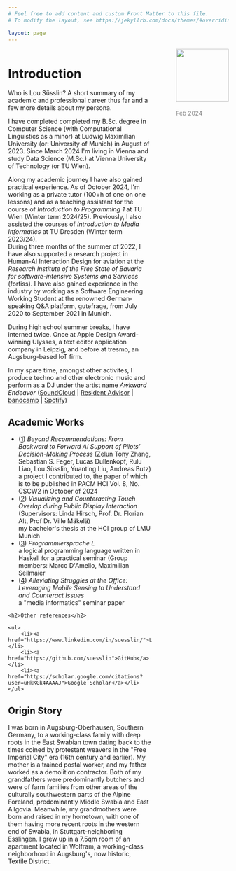 ```yaml
---
# Feel free to add content and custom Front Matter to this file.
# To modify the layout, see https://jekyllrb.com/docs/themes/#overriding-theme-defaults

layout: page
---
```


<div style="@media only screen and (max-width: 780px) { float: none; } float: right; max-width: 30%; height: auto;">
    <img style="width: 120px;" src="https://i.postimg.cc/gcHvYPGJ/15147703.png">
    <p style="color: #828282; padding-top: 5px; font-size: 10pt;">Feb 2024</p>
</div>
<div style="float: left; width: 65%; padding-right: 5%; @media only screen and (max-width: 780px) { float: none; }">

<h1>Introduction</h1>

<p>Who is Lou Süsslin? A short summary of my academic and professional career thus far and a few more details about my persona.</p>

<p>I have completed completed my B.Sc. degree in Computer Science (with Computational Linguistics as a minor) at Ludwig Maximilian University (or: University of Munich) in August of 2023. Since March 2024 I'm living in Vienna and study Data Science (M.Sc.) at Vienna University of Technology (or TU Wien).

<p>Along my academic journey I have also gained practical experience. As of October 2024, I'm working as a private tutor (100+h of one on one lessons) and as a teaching assistant for the course of <i>Introduction to Programming 1</i> at TU Wien (Winter term 2024/25). Previously, I also assisted the courses of <i>Introduction to Media Informatics</i> at TU Dresden (Winter term 2023/24).<br>
During three months of the summer of 2022, I have also supported a research project in Human-AI Interaction Design for aviation at the <i>Research Institute of the Free State of Bavaria for software-intensive Systems and Services</i> (fortiss). I have also gained experience in the industry by working as a Software Engineering Working Student at the renowned German-speaking Q&A platform, gutefrage, from July 2020 to September 2021 in Munich.</p>
    
<p>During high school summer breaks, I have interned twice. Once at Apple Design Award-winning Ulysses, a text editor application company in Leipzig, and before at tresmo, an Augsburg-based IoT firm.</p>

<p>In my spare time, amongst other activites, I produce techno and other electronic music and perform as a DJ under the artist name <i>Awkward Endeavor</i> (<a href="https://soundcloud.com/awkwardendeavor">SoundCloud</a> | <a href="https://www.residentadvisor.net/dj/awkwardendeavor">Resident Advisor</a> | <a href="https://awkwardendeavor.bandcamp.com">bandcamp</a> | <a href="https://open.spotify.com/artist/2qegQdSFPKUy3swzN1pRqT?si=pv80FJk1ROaqtdZEmw9zxQ">Spotify</a>)</p>

<h2>Academic Works</h2>    
        <ul>
             <li>(<a href="https://arxiv.org/abs/2406.08959">1</a>) <i>Beyond Recommendations: From Backward to Forward AI Support of Pilots’ Decision-Making Process</i> (Zelun Tony Zhang, Sebastian S. Feger, Lucas Dullenkopf, Rulu Liao, Lou Süsslin, Yuanting Liu, Andreas Butz)<br> a project I contributed to, the paper of which is to be published in PACM HCI Vol. 8, No. CSCW2 in October of 2024</li>
             <li>(<a href="https://www.researchgate.net/publication/371987298_Visualizing_and_Counteracting_Touch_Overlap_during_Public_Display_Interaction">2</a>) <i>Visualizing and Counteracting Touch Overlap during Public Display Interaction</i> (Supervisors: Linda Hirsch, Prof. Dr. Florian Alt, Prof Dr. Ville Mäkelä)<br> my bachelor's thesis at the HCI group of LMU Munich</li>
            <li>(<a href="https://github.com/luki/programmiersprache-l">3</a>) <i>Programmiersprache L</i><br> a logical programming language written in Haskell for a practical seminar (Group members: Marco D'Amelio, Maximilian Seilmaier</li>
            <li>(<a href="https://github.com/luki/alleviating-struggles-in-the-office">4</a>) <i>Alleviating Struggles at the Office: Leveraging Mobile Sensing to Understand and Counteract Issues</i><br>a "media informatics" seminar paper</li>
        </ul>

    <h2>Other references</h2>

    <ul>
        <li><a href="https://www.linkedin.com/in/suesslin/">LinkedIn</a></li>
        <li><a href="https://github.com/suesslin">GitHub</a></li>
        <li><a href="https://scholar.google.com/citations?user=uHkKGk4AAAAJ">Google Scholar</a></li>
    </ul>
    
<h2>Origin Story</h2>
        <p>I was born in Augsburg-Oberhausen, Southern Germany, to a working-class family with deep roots in the East Swabian town dating back to the times coined by protestant weavers in the "Free Imperial City" era (16th century and earlier). My mother is a trained postal worker, and my father worked as a demolition contractor. Both of my grandfathers were predominantly butchers and were of farm families from other areas of the culturally southwestern parts of the Alpine Foreland, predominantly Middle Swabia and East Allgovia. Meanwhile, my grandmothers were born and raised in my hometown, with one of them having more recent roots in the western end of Swabia, in Stuttgart-neighboring Esslingen. I grew up in a 7.5qm room of an apartment located in Wolfram, a working-class neighborhood in Augsburg's, now historic, Textile District.</p>
